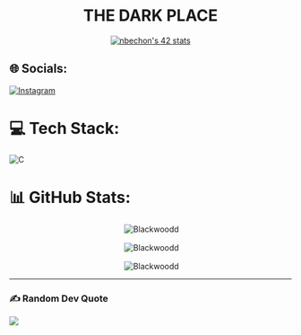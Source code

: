 <h1 align="center">THE DARK PLACE</h1>

<p align="center"> <a href="https://github.com/JaeSeoKim/badge42"><img src="https://badge42.vercel.app/api/v2/clfvaiqx8000608l6g6y0npcu/stats?cursusId=21&coalitionId=47" alt="nbechon's 42 stats" /></a>

## 🌐 Socials:

[![Instagram](https://img.shields.io/badge/Instagram-%23E4405F.svg?logo=Instagram&logoColor=white)](https://instagram.com/_nathan._b) 

# 💻 Tech Stack:

![C](https://img.shields.io/badge/c-%2300599C.svg?style=for-the-badge&logo=c&logoColor=white)

# 📊 GitHub Stats:

<p align="center">&nbsp;<img align="center" src="https://github-readme-stats.vercel.app/api?username=Blackwoodd&theme=tokyonight&hide_border=false&include_all_commits=true&count_private=false" alt="Blackwoodd" /><p>

<p align="center">&nbsp;<img align="center" src="https://github-readme-streak-stats.herokuapp.com/?user=Blackwoodd&theme=tokyonight&hide_border=false" alt="Blackwoodd" /><p>

<p align="center">&nbsp;<img align="center" src="https://github-readme-stats.vercel.app/api/top-langs/?
username=Blackwoodd&theme=tokyonight&hide_border=false&include_all_commits=true&count_private=false&layout=compact" alt="Blackwoodd" /></p><hr>

### ✍️ Random Dev Quote
![](https://quotes-github-readme.vercel.app/api?type=horizontal&theme=tokyonight)
